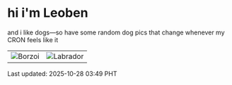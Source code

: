 # hi i'm Leoben

and i like dogs—so have some random dog pics that change whenever my CRON feels like it

|  |  |
|--------|----------|
| ![Borzoi](https://random-dog-vercel.vercel.app/api/random-borzoi?v=1761594561) | ![Labrador](https://random-dog-vercel.vercel.app/api/random-labrador?v=1761594561) |

Last updated: 2025-10-28 03:49 PHT
